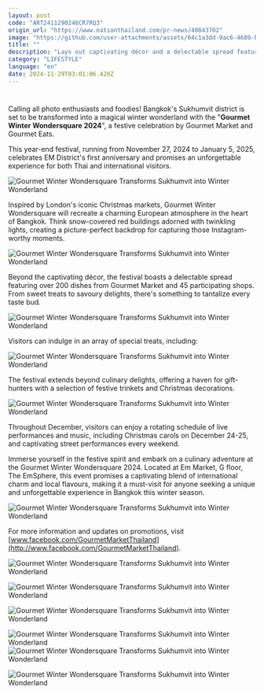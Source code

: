 ```yaml
---
layout: post
code: "ART2411290246CR7RQ3"
origin_url: "https://www.nationthailand.com/pr-news/40043702"
image: "https://github.com/user-attachments/assets/64c1a3dd-9ac6-4689-b3df-8107f9a6fb07"
title: ""
description: "Lays out captivating décor and a delectable spread featuring over 200 dishes"
category: "LIFESTYLE"
language: "en"
date: 2024-11-29T03:01:06.420Z
---
```


# 











Calling all photo enthusiasts and foodies! Bangkok's Sukhumvit district is set to be transformed into a magical winter wonderland with the "**Gourmet Winter Wondersquare 2024**", a festive celebration by Gourmet Market and Gourmet Eats.



This year-end festival, running from November 27, 2024 to January 5, 2025, celebrates EM District's first anniversary and promises an unforgettable experience for both Thai and international visitors.





  ![Gourmet Winter Wondersquare Transforms Sukhumvit into Winter Wonderland](https://github.com/user-attachments/assets/e614ff0c-85be-4bd9-a76f-c3cf826d704a)



Inspired by London's iconic Christmas markets, Gourmet Winter Wondersquare will recreate a charming European atmosphere in the heart of Bangkok. Think snow-covered red buildings adorned with twinkling lights, creating a picture-perfect backdrop for capturing those Instagram-worthy moments.



  ![Gourmet Winter Wondersquare Transforms Sukhumvit into Winter Wonderland](https://media.nationthailand.com/uploads/images/contents/w1024/2024/11/njpHDryUFebiDnS4DYEa.webp?x-image-process=style/lg-webp)



Beyond the captivating décor, the festival boasts a delectable spread featuring over 200 dishes from Gourmet Market and 45 participating shops. From sweet treats to savoury delights, there's something to tantalize every taste bud.





  ![Gourmet Winter Wondersquare Transforms Sukhumvit into Winter Wonderland](https://media.nationthailand.com/uploads/images/contents/w1024/2024/11/VDCEqqpLzW9XlQOnGdL1.webp?x-image-process=style/lg-webp)

Visitors can indulge in an array of special treats, including:

  ![Gourmet Winter Wondersquare Transforms Sukhumvit into Winter Wonderland](https://github.com/user-attachments/assets/1ca7c90a-0ce4-4024-a105-0fde8ebfb601)







The festival extends beyond culinary delights, offering a haven for gift-hunters with a selection of festive trinkets and Christmas decorations.





  ![Gourmet Winter Wondersquare Transforms Sukhumvit into Winter Wonderland](https://github.com/user-attachments/assets/c57097e6-3e12-43aa-b161-d4eb62b0f85c)



Throughout December, visitors can enjoy a rotating schedule of live performances and music, including Christmas carols on December 24-25, and captivating street performances every weekend.



Immerse yourself in the festive spirit and embark on a culinary adventure at the Gourmet Winter Wondersquare 2024. Located at Em Market, G floor, The EmSphere, this event promises a captivating blend of international charm and local flavours, making it a must-visit for anyone seeking a unique and unforgettable experience in Bangkok this winter season.



  ![Gourmet Winter Wondersquare Transforms Sukhumvit into Winter Wonderland](https://github.com/user-attachments/assets/e7f87694-53e8-4756-9f58-1849271bcaf1)



For more information and updates on promotions, visit [www.facebook.com/GourmetMarketThailand](http://www.facebook.com/GourmetMarketThailand).



  ![Gourmet Winter Wondersquare Transforms Sukhumvit into Winter Wonderland](https://media.nationthailand.com/uploads/images/contents/w1024/2024/11/7oo4hdef3ZpFqzlVMQHY.webp?x-image-process=style/lg-webp)

  ![Gourmet Winter Wondersquare Transforms Sukhumvit into Winter Wonderland](https://github.com/user-attachments/assets/1a243179-3f1a-465a-bc99-a0b6b1e8d577)

  ![Gourmet Winter Wondersquare Transforms Sukhumvit into Winter Wonderland](https://media.nationthailand.com/uploads/images/contents/w1024/2024/11/NOJfIQFuwtqSfwauSpAB.webp?x-image-process=style/lg-webp)

   ![Gourmet Winter Wondersquare Transforms Sukhumvit into Winter Wonderland](https://github.com/user-attachments/assets/997b817a-61b3-480a-ab3d-da4d1e5991c4)  ![Gourmet Winter Wondersquare Transforms Sukhumvit into Winter Wonderland](https://media.nationthailand.com/uploads/images/contents/w1024/2024/11/11cSMJnpmOAOMJE4rmLD.webp?x-image-process=style/lg-webp)



  ![Gourmet Winter Wondersquare Transforms Sukhumvit into Winter Wonderland](https://github.com/user-attachments/assets/01b62316-6109-4d06-ade6-53c7659459c2)